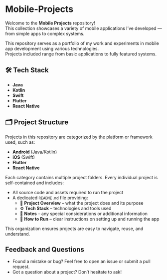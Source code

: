 # Mobile-Projects
Welcome to the **Mobile Projects** repository!  
This collection showcases a variety of mobile applications I’ve developed — from simple apps to complex systems.

This repository serves as a portfolio of my work and experiments in mobile app development using various technologies.  
Projects included range from basic applications to fully featured systems.

## 🛠️ Tech Stack

- **Java**
- **Kotlin**
- **Swift**
- **Flutter**
- **React Native**

## 🗂 Project Structure

Projects in this repository are categorized by the platform or framework used, such as:
- **Android** (Java/Kotlin)
- **iOS** (Swift)
- **Flutter**
- **React Native**

Each category contains multiple project folders. Every individual project is self-contained and includes:
- All source code and assets required to run the project
- A dedicated `README.md` file providing:
  - 📌 **Project Overview** – what the project does and its purpose
  - ⚙️ **Tech Stack** – technologies and tools used
  - 📝 **Notes** – any special considerations or additional information
  - 🚀 **How to Run** – clear instructions on setting up and running the app

This organization ensures projects are easy to navigate, reuse, and understand.

## Feedback and Questions
- Found a mistake or bug? Feel free to open an issue or submit a pull request.
- Got a question about a project? Don’t hesitate to ask!


